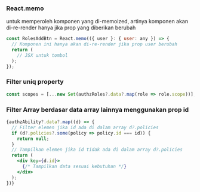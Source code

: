 ### React.memo 
untuk memperoleh komponen yang di-memoized, artinya komponen akan di-re-render hanya jika prop yang diberikan berubah
```jsx
const RolesAddBtn = React.memo(({ user }: { user: any }) => {
  // Komponen ini hanya akan di-re-render jika prop user berubah
  return (
    // JSX untuk tombol
  );
});
```

### Filter uniq property

```js
const scopes = [...new Set(authzRoles?.data?.map(role => role.scope))];
```

### Filter Array berdasar data array lainnya menggunakan prop id
```jsx
{authzAbility?.data?.map((d) => {
  // Filter elemen jika id ada di dalam array d?.policies
  if (d?.policies?.some(policy => policy.id === id)) {
    return null;
  }
  // Tampilkan elemen jika id tidak ada di dalam array d?.policies
  return (
    <div key={d.id}>
      {/* Tampilkan data sesuai kebutuhan */}
    </div>
  );
})}
```

